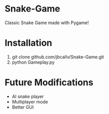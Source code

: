 # Snake-Game
Classic Snake Game made with Pygame!

# Installation
<ol>
<li>git clone github.com/jbcallv/Snake-Game.git</li>
<li>python Gameplay.py</li>
</ol>

# Future Modifications
<ul>
  <li>AI snake player</li>
  <li>Multiplayer mode</li>
  <li>Better GUI</li>
</ul>
